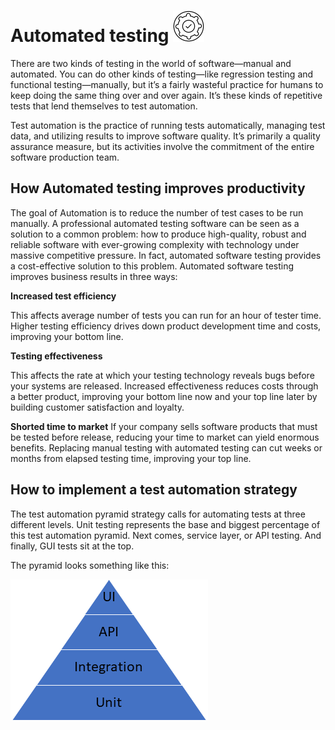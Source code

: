 # Automated testing <img src="Images/automated_testing_logo.png" alt="automation logo" width= 50 height=50>

There are two kinds of testing in the world of software—manual and automated. You can do other kinds of testing—like
regression testing and functional testing—manually, but it’s a fairly wasteful practice for humans to keep doing the
same thing over and over again. It’s these kinds of repetitive tests that lend themselves to test automation.

Test automation is the practice of running tests automatically, managing test data, and utilizing results to improve
software quality. It’s primarily a quality assurance measure, but its activities involve the commitment of the entire
software production team.

## How Automated testing improves productivity

The goal of Automation is to reduce the number of test cases to be run manually. A professional automated testing
software can be seen as a solution to a common problem: how to produce high-quality, robust and reliable software with
ever-growing complexity with technology under massive competitive pressure. In fact, automated software testing provides
a cost-effective solution to this problem. Automated software testing improves business results in three ways:

**Increased test efficiency**

This affects average number of tests you can run for an hour of tester time. Higher testing efficiency drives down
product development time and costs, improving your bottom line.

**Testing effectiveness**

This affects the rate at which your testing technology reveals bugs before your systems are released. Increased
effectiveness reduces costs through a better product, improving your bottom line now and your top line later by building
customer satisfaction and loyalty.

**Shorted time to market**
If your company sells software products that must be tested before release, reducing your time to market can yield
enormous benefits. Replacing manual testing with automated testing can cut weeks or months from elapsed testing time,
improving your top line.

## How to implement a test automation strategy

The test automation pyramid strategy calls for automating tests at three different levels. Unit testing represents the
base and biggest percentage of this test automation pyramid. Next comes, service layer, or API testing. And finally, GUI
tests sit at the top.

The pyramid looks something like this:

![Test Automation Pyramid](Images/test_automation_pyramid.png)